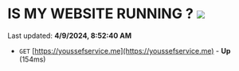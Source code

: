 # IS MY WEBSITE RUNNING ? [![](https://img.shields.io/static/v1?label=Sponsor&message=%E2%9D%A4&logo=GitHub&color=%23fe8e86)](https://github.com/sponsors/<username>)

Last updated: **4/9/2024, 8:52:40 AM**

- `GET` [https://youssefservice.me](https://youssefservice.me) - **Up** (154ms)
